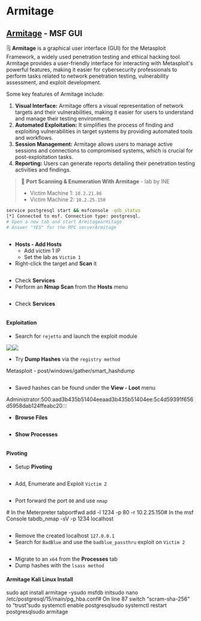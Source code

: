 # Armitage

## ​[Armitage](https://www.offsec.com/metasploit-unleashed/armitage/) - MSF GUI <a href="#armitage-msf-gui" id="armitage-msf-gui"></a>

🗒️ **Armitage** is a graphical user interface (GUI) for the Metasploit Framework, a widely used penetration testing and ethical hacking tool. Armitage provides a user-friendly interface for interacting with Metasploit's powerful features, making it easier for cybersecurity professionals to perform tasks related to network penetration testing, vulnerability assessment, and exploit development.

Some key features of Armitage include:

1. **Visual Interface:** Armitage offers a visual representation of network targets and their vulnerabilities, making it easier for users to understand and manage their testing environment.
2. **Automated Exploitation:** It simplifies the process of finding and exploiting vulnerabilities in target systems by providing automated tools and workflows.
3. **Session Management:** Armitage allows users to manage active sessions and connections to compromised systems, which is crucial for post-exploitation tasks.
4. **Reporting:** Users can generate reports detailing their penetration testing activities and findings.

> 🔬 **Port Scanning & Enumeration With Armitage** - lab by INE
>
> * Victim Machine 1: `10.2.21.86`
> * Victim Machine 2: `10.2.25.150`

```bash
service postgresql start && msfconsole -qdb_status
[*] Connected to msf. Connection type: postgresql. 
# Open a new tab and start Armitagearmitage
# Answer "YES" for the RPC serverArmitage
```

<figure><img src="https://2946054920-files.gitbook.io/~/files/v0/b/gitbook-x-prod.appspot.com/o/spaces%2FlhjuckuLbvBn36EoFL7P%2Fuploads%2Fgit-blob-f904d06c20ea9b281adbd29080a55da613d7b57e%2Fimage-20230422172326118.png?alt=media" alt=""><figcaption></figcaption></figure>

* **Hosts - Add Hosts**
  * Add victim 1 IP
  * Set the lab as `Victim 1`
* Right-click the target and **Scan** it

<figure><img src="https://2946054920-files.gitbook.io/~/files/v0/b/gitbook-x-prod.appspot.com/o/spaces%2FlhjuckuLbvBn36EoFL7P%2Fuploads%2Fgit-blob-a53c7667e990970553e6edec9bc36283decae547%2Fimage-20230422172731476.png?alt=media" alt=""><figcaption></figcaption></figure>

* Check **Services**
* Perform an **Nmap Scan** from the **Hosts** menu

<figure><img src="https://2946054920-files.gitbook.io/~/files/v0/b/gitbook-x-prod.appspot.com/o/spaces%2FlhjuckuLbvBn36EoFL7P%2Fuploads%2Fgit-blob-959d828ae25353531072e17d3e69bf54c444d770%2Fimage-20230422173026361.png?alt=media" alt=""><figcaption></figcaption></figure>

* Check **Services**

<figure><img src="https://2946054920-files.gitbook.io/~/files/v0/b/gitbook-x-prod.appspot.com/o/spaces%2FlhjuckuLbvBn36EoFL7P%2Fuploads%2Fgit-blob-91b06c94b8705da0674d6fc589193c3844f6f7df%2Fimage-20230422173127590.png?alt=media" alt=""><figcaption></figcaption></figure>

#### Exploitation <a href="#exploitation" id="exploitation"></a>

* Search for `rejetto` and launch the exploit module

![](https://2946054920-files.gitbook.io/\~/files/v0/b/gitbook-x-prod.appspot.com/o/spaces%2FlhjuckuLbvBn36EoFL7P%2Fuploads%2Fgit-blob-9df574e8bb53e8691054af5000a6f3de697520be%2Fimage-20230422173456328.png?alt=media)![](https://2946054920-files.gitbook.io/\~/files/v0/b/gitbook-x-prod.appspot.com/o/spaces%2FlhjuckuLbvBn36EoFL7P%2Fuploads%2Fgit-blob-34b3185a08d1884a6069ad109d1fd193cc0bc3cd%2Fimage-20230422173621170.png?alt=media)

* Try **Dump Hashes** via the `registry method`

Metasploit - post/windows/gather/smart\_hashdump

<figure><img src="https://2946054920-files.gitbook.io/~/files/v0/b/gitbook-x-prod.appspot.com/o/spaces%2FlhjuckuLbvBn36EoFL7P%2Fuploads%2Fgit-blob-152abcd90ca82912756d14c11cd27bfe89ff39bb%2Fimage-20230422174938564.png?alt=media" alt=""><figcaption></figcaption></figure>

* Saved hashes can be found under the **View - Loot** menu

Administrator:500:aad3b435b51404eeaad3b435b51404ee:5c4d59391f656d5958dab124ffeabc20:::

* **Browse Files**

<figure><img src="https://2946054920-files.gitbook.io/~/files/v0/b/gitbook-x-prod.appspot.com/o/spaces%2FlhjuckuLbvBn36EoFL7P%2Fuploads%2Fgit-blob-fd40b2a2cd54e84bf911ffb5c84c904aed746348%2Fimage-20230422175355019.png?alt=media" alt=""><figcaption></figcaption></figure>

* **Show Processes**

<figure><img src="https://2946054920-files.gitbook.io/~/files/v0/b/gitbook-x-prod.appspot.com/o/spaces%2FlhjuckuLbvBn36EoFL7P%2Fuploads%2Fgit-blob-b333383b01ea5e7a005a3b880114e1ccfb64634a%2Fimage-20230422175459608.png?alt=media" alt=""><figcaption></figcaption></figure>

#### Pivoting <a href="#pivoting" id="pivoting"></a>

* Setup **Pivoting**

<figure><img src="https://2946054920-files.gitbook.io/~/files/v0/b/gitbook-x-prod.appspot.com/o/spaces%2FlhjuckuLbvBn36EoFL7P%2Fuploads%2Fgit-blob-40b0bf170483ebc9b690f70c7602415bcfbc135d%2Fimage-20230422175630076.png?alt=media" alt=""><figcaption></figcaption></figure>

* Add, Enumerate and Exploit `Victim 2`

<figure><img src="https://2946054920-files.gitbook.io/~/files/v0/b/gitbook-x-prod.appspot.com/o/spaces%2FlhjuckuLbvBn36EoFL7P%2Fuploads%2Fgit-blob-432af299eca1238d2e8a3a221b9de47b0138b6ba%2Fimage-20230422180124226.png?alt=media" alt=""><figcaption></figcaption></figure>

* Port forward the port `80` and use `nmap`

\# In the Meterpreter tabportfwd add -l 1234 -p 80 -r 10.2.25.150# In the msf Console tabdb\_nmap -sV -p 1234 localhost

<figure><img src="https://2946054920-files.gitbook.io/~/files/v0/b/gitbook-x-prod.appspot.com/o/spaces%2FlhjuckuLbvBn36EoFL7P%2Fuploads%2Fgit-blob-dd4d5d7e4d215d6dccaa98a9420a9dcb74d84251%2Fimage-20230422180508381.png?alt=media" alt=""><figcaption></figcaption></figure>

* Remove the created localhost `127.0.0.1`
* Search for `BadBlue` and use the `badblue_passthru` exploit on `Victim 2`

<figure><img src="https://2946054920-files.gitbook.io/~/files/v0/b/gitbook-x-prod.appspot.com/o/spaces%2FlhjuckuLbvBn36EoFL7P%2Fuploads%2Fgit-blob-40bbac8f8d285bb67df85ab45158658bf7a3a824%2Fimage-20230422181450963.png?alt=media" alt=""><figcaption></figcaption></figure>

* Migrate to an `x64` from the **Processes** tab
* Dump hashes with the `lsass method`

#### Armitage Kali Linux Install <a href="#armitage-kali-linux-install" id="armitage-kali-linux-install"></a>

sudo apt install armitage -ysudo msfdb initsudo nano /etc/postgresql/15/main/pg\_hba.conf# On line 87 switch “scram-sha-256” to “trust”sudo systemctl enable postgresqlsudo systemctl restart postgresqlsudo armitage
